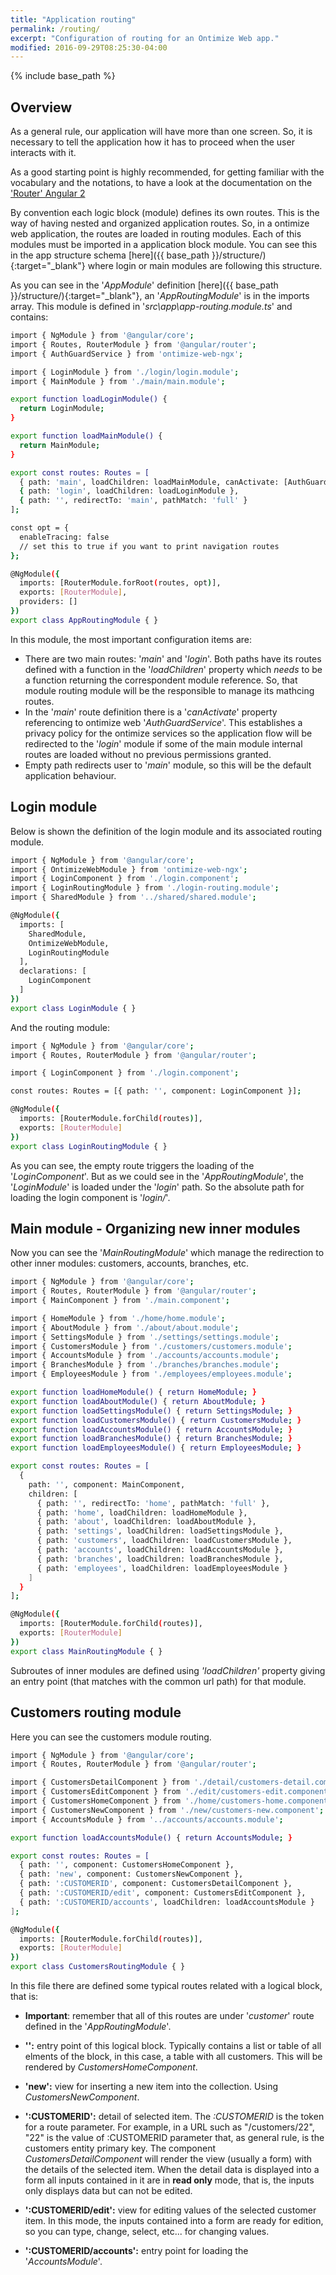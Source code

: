 ```yaml
---
title: "Application routing"
permalink: /routing/
excerpt: "Configuration of routing for an Ontimize Web app."
modified: 2016-09-29T08:25:30-04:00
---
```

{% include base_path %}

## Overview

As a general rule, our application will have more than one screen. So, it is necessary to tell the application how it has to proceed when the user interacts with it.

As a good starting point is highly recommended, for getting familiar with the vocabulary and the notations, to have a look at the documentation on the ['Router' Angular 2](https://angular.io/api/router/Router)

By convention each logic block (module) defines its own routes. This is the way of having nested and organized application routes.
So, in a ontimize web application, the routes are loaded in routing modules. Each of this modules must be imported in a application block module. You can see this in the app structure schema [here]({{ base_path }}/structure/){:target="_blank"} where login or main modules are following this structure.

As you can see in the '*AppModule*' definition [here]({{ base_path }}/structure/){:target="_blank"}, an '*AppRoutingModule*' is in the imports array. This module is defined in '*src\app\app-routing.module.ts*' and contains:

```bash
import { NgModule } from '@angular/core';
import { Routes, RouterModule } from '@angular/router';
import { AuthGuardService } from 'ontimize-web-ngx';

import { LoginModule } from './login/login.module';
import { MainModule } from './main/main.module';

export function loadLoginModule() {
  return LoginModule;
}

export function loadMainModule() {
  return MainModule;
}

export const routes: Routes = [
  { path: 'main', loadChildren: loadMainModule, canActivate: [AuthGuardService] },
  { path: 'login', loadChildren: loadLoginModule },
  { path: '', redirectTo: 'main', pathMatch: 'full' }
];

const opt = {
  enableTracing: false
  // set this to true if you want to print navigation routes
};

@NgModule({
  imports: [RouterModule.forRoot(routes, opt)],
  exports: [RouterModule],
  providers: []
})
export class AppRoutingModule { }
```

In this module, the most important configuration items are:
  * There are two main routes:  '*main*' and '*login*'. Both paths have its routes defined with a function in the  '*loadChildren*' property which *needs* to be a function returning the correspondent module reference. So, that module routing module will be the responsible to manage its mathcing routes.
  * In the '*main*' route definition there is a '*canActivate*' property referencing to ontimize web '*AuthGuardService*'. This establishes a privacy policy for the ontimize services so the application flow will be redirected to the '*login*' module if some of the main module internal routes are loaded without no previous permissions granted.
  * Empty path redirects user to '*main*' module, so this will be the default application behaviour.


## Login module

Below is shown the definition of the login module and its associated routing module.

```bash
import { NgModule } from '@angular/core';
import { OntimizeWebModule } from 'ontimize-web-ngx';
import { LoginComponent } from './login.component';
import { LoginRoutingModule } from './login-routing.module';
import { SharedModule } from '../shared/shared.module';

@NgModule({
  imports: [
    SharedModule,
    OntimizeWebModule,
    LoginRoutingModule
  ],
  declarations: [
    LoginComponent
  ]
})
export class LoginModule { }
```

And the routing module:

```bash
import { NgModule } from '@angular/core';
import { Routes, RouterModule } from '@angular/router';

import { LoginComponent } from './login.component';

const routes: Routes = [{ path: '', component: LoginComponent }];

@NgModule({
  imports: [RouterModule.forChild(routes)],
  exports: [RouterModule]
})
export class LoginRoutingModule { }

```

As you can see, the empty route triggers the loading of the '*LoginComponent*'. But as we could see in the '*AppRoutingModule*', the '*LoginModule*' is loaded under the '*login*' path. So the absolute path for loading the login component is '*login/*'.


## Main module - Organizing new inner modules

Now you can see the '*MainRoutingModule*' which manage the redirection to other inner modules: customers, accounts, branches, etc.

```bash
import { NgModule } from '@angular/core';
import { Routes, RouterModule } from '@angular/router';
import { MainComponent } from './main.component';

import { HomeModule } from './home/home.module';
import { AboutModule } from './about/about.module';
import { SettingsModule } from './settings/settings.module';
import { CustomersModule } from './customers/customers.module';
import { AccountsModule } from './accounts/accounts.module';
import { BranchesModule } from './branches/branches.module';
import { EmployeesModule } from './employees/employees.module';

export function loadHomeModule() { return HomeModule; }
export function loadAboutModule() { return AboutModule; }
export function loadSettingsModule() { return SettingsModule; }
export function loadCustomersModule() { return CustomersModule; }
export function loadAccountsModule() { return AccountsModule; }
export function loadBranchesModule() { return BranchesModule; }
export function loadEmployeesModule() { return EmployeesModule; }

export const routes: Routes = [
  {
    path: '', component: MainComponent,
    children: [
      { path: '', redirectTo: 'home', pathMatch: 'full' },
      { path: 'home', loadChildren: loadHomeModule },
      { path: 'about', loadChildren: loadAboutModule },
      { path: 'settings', loadChildren: loadSettingsModule },
      { path: 'customers', loadChildren: loadCustomersModule },
      { path: 'accounts', loadChildren: loadAccountsModule },
      { path: 'branches', loadChildren: loadBranchesModule },
      { path: 'employees', loadChildren: loadEmployeesModule }
    ]
  }
];

@NgModule({
  imports: [RouterModule.forChild(routes)],
  exports: [RouterModule]
})
export class MainRoutingModule { }
```

Subroutes of inner modules are defined using *'loadChildren'* property giving an entry point (that matches with the common url path) for that module.

## Customers routing module

Here you can see the customers module routing.

```bash
import { NgModule } from '@angular/core';
import { Routes, RouterModule } from '@angular/router';

import { CustomersDetailComponent } from './detail/customers-detail.component';
import { CustomersEditComponent } from './edit/customers-edit.component';
import { CustomersHomeComponent } from './home/customers-home.component';
import { CustomersNewComponent } from './new/customers-new.component';
import { AccountsModule } from '../accounts/accounts.module';

export function loadAccountsModule() { return AccountsModule; }

export const routes: Routes = [
  { path: '', component: CustomersHomeComponent },
  { path: 'new', component: CustomersNewComponent },
  { path: ':CUSTOMERID', component: CustomersDetailComponent },
  { path: ':CUSTOMERID/edit', component: CustomersEditComponent },
  { path: ':CUSTOMERID/accounts', loadChildren: loadAccountsModule }
];

@NgModule({
  imports: [RouterModule.forChild(routes)],
  exports: [RouterModule]
})
export class CustomersRoutingModule { }
```

In this file there are defined some typical routes related with a logical block, that is:

* **Important**: remember that all of this routes are under '*customer*' route defined in the '*AppRoutingModule*'.

* **'':** entry point of this logical block. Typically contains a list or table of all elments of the block, in this case, a table with all customers. This will be rendered by *CustomersHomeComponent*.
* **'new':** view for inserting a new item into the collection. Using *CustomersNewComponent*.
* **':CUSTOMERID':** detail of selected item. The *:CUSTOMERID* is the token for a route parameter. For example, in a URL such as "/customers/22", "22" is the value of :CUSTOMERID parameter that, as general rule, is the customers entity primary key. The component *CustomersDetailComponent* will render the view (usually a form) with the details of the selected item.
When the detail data is displayed into a form all inputs contained in it are in **read only** mode, that is, the inputs only displays data but can not be edited.
* **':CUSTOMERID/edit':** view for editing values of the selected customer item. In this mode, the inputs contained into a form are ready for edition, so you can type, change, select, etc... for changing values.
* **':CUSTOMERID/accounts':** entry point for loading the '*AccountsModule*'.
